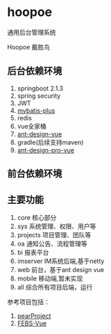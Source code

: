# hoopoe
通用后台管理系统

Hoopoe 戴胜鸟

## 后台依赖环境
1. springboot 2.1.3
2. spring security
3. JWT
4. [mybatis-plus](https://mybatis.plus)
5. redis
6. vue全家桶
7. [ant-design-vue](https://github.com/vueComponent/ant-design-vue)
8. gradle(后续支持maven)
9. [ant-design-pro-vue](https://github.com/sendya/ant-design-pro-vue)

## 前台依赖环境

## 主要功能
1. core 核心部分
2. sys 系统管理、权限、用户等
3. projects 项目管理、团队等
4. oa 通知公告、流程管理等
5. bi 报表平台
6. imserver IM系统后端,基于netty
7. web 前台，基于ant design vue
8. mobile 移动端,暂未实现
9. all 综合所有项目后端，运行



参考项目包括：
1. [pearProject](https://github.com/a54552239/pearProject)
2. [FEBS-Vue](https://github.com/wuyouzhuguli/FEBS-Vue)
